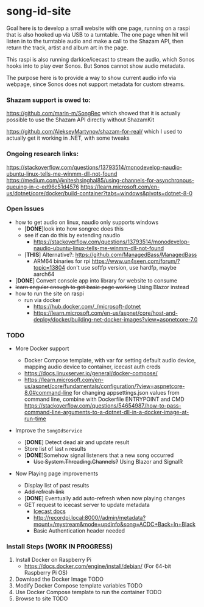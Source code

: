 # song-id-site

Goal here is to develop a small website with one page, running on a raspi that is also hooked up via USB to a turntable. The one page when hit will listen in to the turntable audio and make a call to the Shazam API, then return the track, artist and album art in the page.

This raspi is also running darkice/icecast to stream the audio, which Sonos hooks into to play over Sonos. But Sonos cannot show audio metadata.

The purpose here is to provide a way to show current audio info via webpage, since Sonos does not support metadata for custom streams.

### Shazam support is owed to:

https://github.com/marin-m/SongRec
which showed that it is actually possible to use the Shazam API directly without ShazamKit

https://github.com/AlekseyMartynov/shazam-for-real/
which I used to actually get it working in .NET, with some tweaks 

### Ongoing research links:

https://stackoverflow.com/questions/13793514/monodevelop-naudio-ubuntu-linux-tells-me-winmm-dll-not-found
https://medium.com/@niteshsinghal85/using-channels-for-asynchronous-queuing-in-c-ed96c51d4576
https://learn.microsoft.com/en-us/dotnet/core/docker/build-container?tabs=windows&pivots=dotnet-8-0

### Open issues

* how to get audio on linux, naudio only supports windows
    * [**DONE**]look into how songrec does this
    * see if can do this by extending naudio 
        * https://stackoverflow.com/questions/13793514/monodevelop-naudio-ubuntu-linux-tells-me-winmm-dll-not-found
    * [**THIS**] Alternative?: https://github.com/ManagedBass/ManagedBass
        * ARM64 binaries for rpi https://www.un4seen.com/forum/?topic=13804 don't use softfp version, use hardfp, maybe aarch64
* [**DONE**] Convert console app into library for website to consume
* ~~learn angular enough to get basic page working~~ Using Blazor instead
* how to run the site on raspi
    * run via docker 
        * https://hub.docker.com/_/microsoft-dotnet
        * https://learn.microsoft.com/en-us/aspnet/core/host-and-deploy/docker/building-net-docker-images?view=aspnetcore-7.0
        
### TODO

* More Docker support
  * Docker Compose template, with var for setting default audio device, mapping audio device to container, icecast auth creds
  * https://docs.linuxserver.io/general/docker-compose/
  * https://learn.microsoft.com/en-us/aspnet/core/fundamentals/configuration/?view=aspnetcore-8.0#command-line for changing appsettings.json values from command line,
    combine with Dockerfile ENTRYPOINT and CMD https://stackoverflow.com/questions/54654987/how-to-pass-command-line-arguments-to-a-dotnet-dll-in-a-docker-image-at-run-time
  
* Improve the `SongIdService`
  * [**DONE**] Detect dead air and update result
  * Store list of last `n` results
  * [**DONE**]Somehow signal listeners that a new song occurred
    * ~~Use System.Threading.Channels?~~ Using Blazor and SignalR
  
* Now Playing page improvements
  * Display list of past results
  * ~~Add refresh link~~
  * [**DONE**] Eventually add auto-refresh when now playing changes
  * GET request to icecast server to update metadata 
    * [Icecast docs](https://icecast.org/docs/icecast-2.0.1/admin-interface.html)
    * http://recordpi.local:8000//admin/metadata?mount=/mystream&mode=updinfo&song=ACDC+Back+In+Black
    * Basic Authentication header needed

### Install Steps (WORK IN PROGRESS)
1. Install Docker on Raspberry Pi
	* https://docs.docker.com/engine/install/debian/ (For 64-bit Raspberry Pi OS)
2. Download the Docker Image TODO
1. Modify Docker Compose template variables TODO
1. Use Docker Compose template to run the container TODO
1. Browse to site TODO

